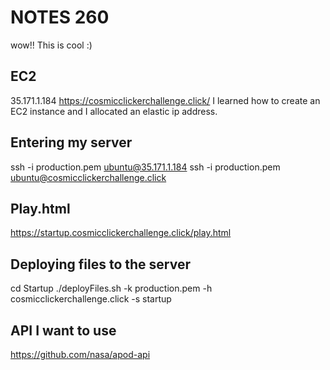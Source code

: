 # NOTES 260
wow!! This is cool :)
## EC2
35.171.1.184
https://cosmicclickerchallenge.click/
I learned how to create an EC2 instance and I allocated an elastic ip address.
## Entering my server
ssh -i production.pem ubuntu@35.171.1.184
ssh -i production.pem ubuntu@cosmicclickerchallenge.click
## Play.html
https://startup.cosmicclickerchallenge.click/play.html
## Deploying files to the server
cd Startup
./deployFiles.sh -k production.pem -h cosmicclickerchallenge.click  -s startup
## API I want to use
https://github.com/nasa/apod-api
